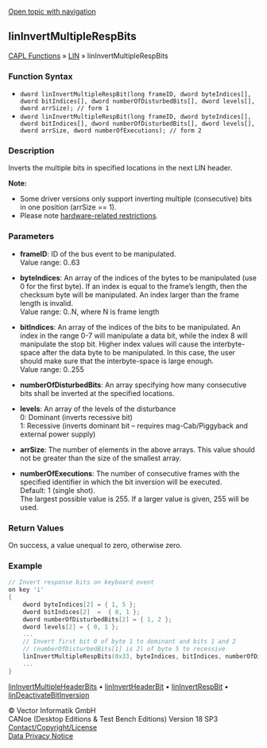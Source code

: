 [Open topic with navigation](../../../../../CANoeDEFamily.htm#Topics/CAPLFunctions/LIN/Functions/CAPLfunctionLINInvertMultipleRespBits.md)

## linInvertMultipleRespBits

[CAPL Functions](../../CAPLfunctions.md) » [LIN](../CAPLfunctionsLINOverview.md) » linInvertMultipleRespBits

### Function Syntax

- `dword linInvertMultipleRespBit(long frameID, dword byteIndices[], dword bitIndices[], dword numberOfDisturbedBits[], dword levels[], dword arrSize); // form 1`
- `dword linInvertMultipleRespBit(long frameID, dword byteIndices[], dword bitIndices[], dword numberOfDisturbedBits[], dword levels[], dword arrSize, dword numberOfExecutions); // form 2`

### Description

Inverts the multiple bits in specified locations in the next LIN header.

**Note:**

- Some driver versions only support inverting multiple (consecutive) bits in one position (arrSize == 1).
- Please note [hardware-related restrictions](../../../CANoeCANalyzer/FunctionBlocks/LINDisturbanceBlock/LINDisturbanceBlockRestrictions.md).

### Parameters

- **frameID**: ID of the bus event to be manipulated.  
  Value range: 0..63

- **byteIndices**: An array of the indices of the bytes to be manipulated (use 0 for the first byte). If an index is equal to the frame’s length, then the checksum byte will be manipulated. An index larger than the frame length is invalid.  
  Value range: 0..N, where N is frame length

- **bitIndices**: An array of the indices of the bits to be manipulated. An index in the range 0-7 will manipulate a data bit, while the index 8 will manipulate the stop bit. Higher index values will cause the interbyte-space after the data byte to be manipulated. In this case, the user should make sure that the interbyte-space is large enough.  
  Value range: 0..255

- **numberOfDisturbedBits**: An array specifying how many consecutive bits shall be inverted at the specified locations.

- **levels**: An array of the levels of the disturbance  
  0: Dominant (inverts recessive bit)  
  1: Recessive (inverts dominant bit – requires mag-Cab/Piggyback and external power supply)

- **arrSize**: The number of elements in the above arrays. This value should not be greater than the size of the smallest array.

- **numberOfExecutions**: The number of consecutive frames with the specified identifier in which the bit inversion will be executed.  
  Default: 1 (single shot).  
  The largest possible value is 255. If a larger value is given, 255 will be used.

### Return Values

On success, a value unequal to zero, otherwise zero.

### Example

```c
// Invert response bits on keyboard event
on key 'i'
{
    dword byteIndices[2] = { 1, 5 };
    dword bitIndices[2]  =  { 0, 1 };
    dword numberOfDisturbedBits[2] = { 1, 2 };
    dword levels[2] = { 0, 1 };
    ...
    // Invert first bit 0 of byte 1 to dominant and bits 1 and 2
    // (numberOfDisturbedBits[1] is 2) of byte 5 to recessive
    linInvertMultipleRespBits(0x33, byteIndices, bitIndices, numberOfDisturbedBits, levels, 2);
    ...
}
```

[linInvertMultipleHeaderBits](CAPLfunctionLINInvertMultipleHeaderBits.md) • [linInvertHeaderBit](CAPLfunctionLINInvertHeaderBit.md) • [linInvertRespBit](CAPLfunctionLINInvertRespBit.md) • [linDeactivateBitInversion](CAPLfunctionLINDeactivateBitInversion.md)

© Vector Informatik GmbH  
CANoe (Desktop Editions & Test Bench Editions) Version 18 SP3  
[Contact/Copyright/License](../../../Shared/ContactCopyrightLicense.md)  
[Data Privacy Notice](https://www.vector.com/int/en/company/get-info/privacy-policy/)
